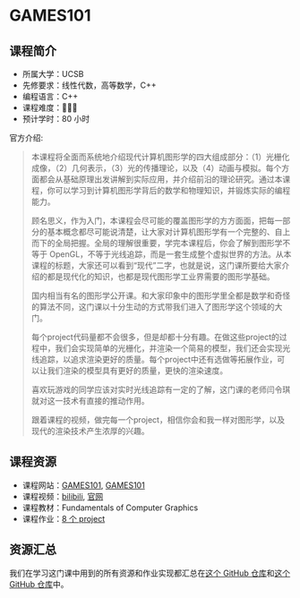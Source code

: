# GAMES101

## 课程简介

- 所属大学：UCSB
- 先修要求：线性代数，高等数学，C++
- 编程语言：C++
- 课程难度：🌟🌟🌟
- 预计学时：80 小时

官方介绍:

> 本课程将全面而系统地介绍现代计算机图形学的四大组成部分：（1）光栅化成像，（2）几何表示，（3）光的传播理论，以及（4）动画与模拟。每个方面都会从基础原理出发讲解到实际应用，并介绍前沿的理论研究。通过本课程，你可以学习到计算机图形学背后的数学和物理知识，并锻炼实际的编程能力。
>
> 顾名思义，作为入门，本课程会尽可能的覆盖图形学的方方面面，把每一部分的基本概念都尽可能说清楚，让大家对计算机图形学有一个完整的、自上而下的全局把握。全局的理解很重要，学完本课程后，你会了解到图形学不等于 OpenGL，不等于光线追踪，而是一套生成整个虚拟世界的方法。从本课程的标题，大家还可以看到“现代”二字，也就是说，这门课所要给大家介绍的都是现代化的知识，也都是现代图形学工业界需要的图形学基础。
>
> 国内相当有名的图形学公开课。和大家印象中的图形学里全都是数学和奇怪的算法不同，这门课以十分生动的方式带我们进入了图形学这个领域的大门。
>
> 每个project代码量都不会很多，但是却都十分有趣。在做这些project的过程中，我们会实现简单的光栅化，并渲染一个简易的模型，我们还会实现光线追踪，以追求渲染更好的质量。每个project中还有选做等拓展作业，可以让我们渲染的模型具有更好的质量，更快的渲染速度。
>
> 喜欢玩游戏的同学应该对实时光线追踪有一定的了解，这门课的老师闫令琪就对这一技术有直接的推动作用。
>
> 跟着课程的视频，做完每一个project，相信你会和我一样对图形学，以及现代的渲染技术产生浓厚的兴趣。

## 课程资源

- 课程网站：[GAMES101](http://games-cn.org/intro-graphics/), [GAMES101](https://sites.cs.ucsb.edu/~lingqi/teaching/games101.html)
- 课程视频：[bilibili](https://www.bilibili.com/video/BV1X7411F744?p=1), [官网](http://games-cn.org/graphics-intro-ppt-video/)
- 课程教材：Fundamentals of Computer Graphics
- 课程作业：[8 个 project](http://games-cn.org/forums/topic/allhw/)

## 资源汇总

我们在学习这门课中用到的所有资源和作业实现都汇总在[这个 GitHub 仓库](https://github.com/liudeyuan2021/UCSB-GAMES101-Spring-2020)和[这个 GitHub 仓库](https://github.com/ysj1173886760/Learning/tree/master/graphics/GAMES101)中。
